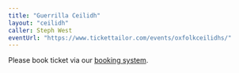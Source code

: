 ```yaml
---
title: "Guerrilla Ceilidh"
layout: "ceilidh"
caller: Steph West
eventUrl: "https://www.tickettailor.com/events/oxfolkceilidhs/"
---
```


Please book ticket via our [booking system](https://www.tickettailor.com/events/oxfolkceilidhs/).
